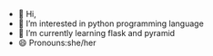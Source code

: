 - 👋 Hi,
- 👀 I’m interested in python programming language
- 🌱 I’m currently learning flask and pyramid
- 😄 Pronouns:she/her

<!---
-harshitaR is a ✨ special ✨ repository because its `README.md` (this file) appears on your GitHub profile.
You can click the Preview link to take a look at your changes.
--->
